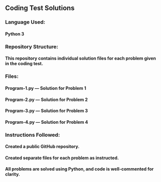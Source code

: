 ## Coding Test Solutions
### Language Used:
#### Python 3

### Repository Structure:
#### This repository contains individual solution files for each problem given in the coding test.

### Files:
#### Program-1.py — Solution for Problem 1
#### Program-2.py — Solution for Problem 2
#### Program-3.py — Solution for Problem 3
#### Program-4.py — Solution for Problem 4

### Instructions Followed:
#### Created a public GitHub repository.
#### Created separate files for each problem as instructed.
#### All problems are solved using Python, and code is well-commented for clarity.

